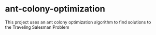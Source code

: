 # ant-colony-optimization
 This project uses an ant colony optimization algorithm to find solutions to the Traveling Salesman Problem
